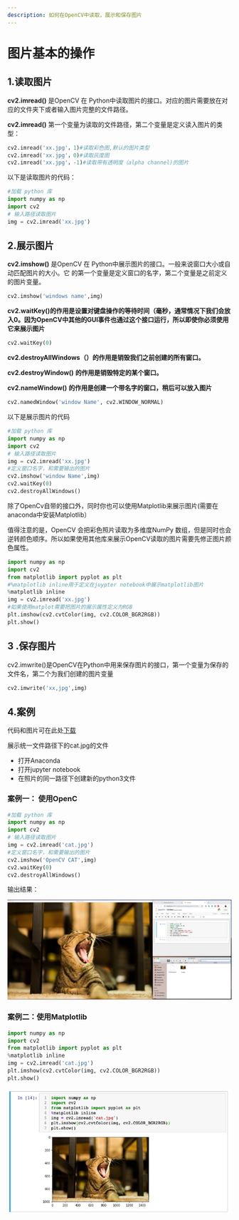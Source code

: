 ```yaml
---
description: 如何在OpenCV中读取，展示和保存图片
---
```


# 图片基本的操作

## 1.读取图片

 **cv2.imread\(\)** 是OpenCV 在 Python中读取图片的接口。对应的图片需要放在对应的文件夹下或者输入图片完整的文件路径。

**cv2.imread\(\)** 第一个变量为读取的文件路径，第二个变量是定义读入图片的类型：

```python
cv2.imread('xx.jpg'，1)#读取彩色图,默认的图片类型
cv2.imread('xx.jpg'，0)#读取灰度图
cv2.imread('xx.jpg'，-1)#读取带有透明度（alpha channel)的图片
```

以下是读取图片的代码：

```python
#加载 python 库
import numpy as np
import cv2
# 输入路径读取图片
img = cv2.imread('xx.jpg')
```

## 2.展示图片

**cv2.imshow\(\)** 是OpenCV 在 Python中展示图片的接口。一般来说窗口大小或自动匹配图片的大小。它 的第一个变量是定义窗口的名字，第二个变量是之前定义的图片变量。

```python
cv2.imshow('windows name',img)
```

**cv2.waitKey\(\)的作用是设置对键盘操作的等待时间（毫秒，通常情况下我们会放入0。因为OpenCV中其他的GUI事件也通过这个接口运行，所以即使你必须使用它来展示图片**

```python
cv2.waitKey(0)
```

**cv2.destroyAllWindows（）的作用是销毁我们之前创建的所有窗口。**

**cv2.destroyWindow\(\)** **的作用是销毁特定的某个窗口。**

**cv2.nameWindow\(\)** **的作用是创建一个带名字的窗口，稍后可以放入图片**

```python
cv2.namedWindow('window Name', cv2.WINDOW_NORMAL)
```

以下是展示图片的代码

```python
#加载 python 库
import numpy as np
import cv2
# 输入路径读取图片
img = cv2.imread('xx.jpg')
#定义窗口名字，和需要输出的图片
cv2.imshow('window Name',img)
cv2.waitKey(0)
cv2.destroyAllWindows()
```

除了OpenCv自带的接口外，同时你也可以使用Matplotlib来展示图片\(需要在anaconda中安装Matplotlib）

值得注意的是，OpenCV 会把彩色照片读取为多维度NumPy 数组，但是同时也会逆转颜色顺序。所以如果使用其他库来展示OpenCV读取的图片需要先修正图片颜色属性。

```python
import numpy as np
import cv2
from matplotlib import pyplot as plt
#%matplotlib inline用于定义在juypter notebook中展示matplotlib图片
%matplotlib inline
img = cv2.imread('xx.jpg')
#如果使用matplot需要把图片的展示属性定义为RGB
plt.imshow(cv2.cvtColor(img, cv2.COLOR_BGR2RGB))
plt.show()
```

## 3 .保存图片

cv2.imwrite\(\)是OpenCV在Python中用来保存图片的接口，第一个变量为保存的文件名，第二个为我们创建的图片变量

```python
cv2.imwrite('xx,jpg',img)
```

## 4.案例

代码和图片可在此处[下载](https://github.com/ozheng1993/ComputerVisionFromIntroToGiveup/tree/master/source/%20%E5%9B%BE%E7%89%87%E7%9A%84%E5%9F%BA%E6%9C%AC%E6%93%8D%E4%BD%9C)

展示统一文件路径下的cat.jpg的文件

* 打开Anaconda
* 打开jupyter notebook
* 在照片的同一路径下创建新的python3文件

### 案例一： 使用OpenC

```python
#加载 python 库
import numpy as np
import cv2
# 输入路径读取图片
img = cv2.imread('cat.jpg')
#定义窗口名字，和需要输出的图片
cv2.imshow('OpenCV CAT',img)
cv2.waitKey(0)
cv2.destroyAllWindows()
```

输出结果：

![](../.gitbook/assets/screen-shot-2019-06-09-at-8.47.39-pm.png)

### 案例二：使用Matplotlib

```python
import numpy as np
import cv2
from matplotlib import pyplot as plt
%matplotlib inline
img = cv2.imread('cat.jpg')
plt.imshow(cv2.cvtColor(img, cv2.COLOR_BGR2RGB))
plt.show()
```

![](../.gitbook/assets/screen-shot-2019-06-09-at-9.03.39-pm.png)


